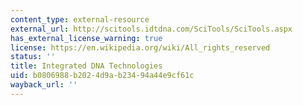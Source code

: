 ```yaml
---
content_type: external-resource
external_url: http://scitools.idtdna.com/SciTools/SciTools.aspx
has_external_license_warning: true
license: https://en.wikipedia.org/wiki/All_rights_reserved
status: ''
title: Integrated DNA Technologies
uid: b0806988-b202-4d9a-b234-94a44e9cf61c
wayback_url: ''
---
```


